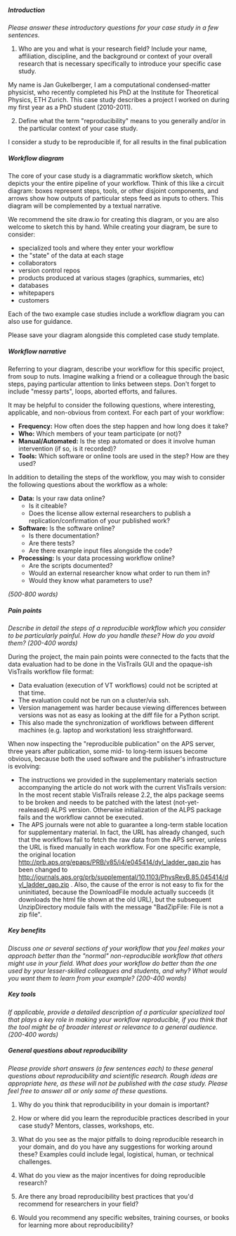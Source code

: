 ##### Introduction
*Please answer these introductory questions for your case study in a few sentences.*

1) Who are you and what is your research field? Include your name, affiliation, discipline, and the background or context of your overall research that is necessary specifically to introduce your specific case study.

My name is Jan Gukelberger, I am a computational condensed-matter physicist, who recently completed his PhD at the Institute for Theoretical Physics, ETH Zurich. This case study describes a project I worked on during my first year as a PhD student (2010-2011).


2) Define what the term "reproducibility" means to you generally and/or in the particular context of your case study.

I consider a study to be reproducible if, for all results in the final publication

##### Workflow diagram

The core of your case study is a diagrammatic workflow sketch, which depicts your the entire pipeline of your workflow. Think of this like a circuit diagram: boxes represent steps, tools, or other disjoint components, and arrows show how outputs of particular steps feed as inputs to others. This diagram will be complemented by a textual narrative.

We recommend the site draw.io for creating this diagram, or you are also welcome to sketch this by hand. While creating your diagram, be sure to consider:

* specialized tools and where they enter your workflow
* the "state" of the data at each stage
* collaborators
* version control repos
* products produced at various stages (graphics, summaries, etc)
* databases
* whitepapers
* customers

Each of the two example case studies include a workflow diagram you can also use for guidance.

Please save your diagram alongside this completed case study template.

##### Workflow narrative

Referring to your diagram, describe your workflow for this specific project, from soup to nuts. Imagine walking a friend or a colleague through the basic steps, paying particular attention to links between steps. Don't forget to include "messy parts", loops, aborted efforts, and failures.

It may be helpful to consider the following questions, where interesting, applicable, and non-obvious from context. For each part of your workflow:

* **Frequency:** How often does the step happen and how long does it take?
* **Who:** Which members of your team participate (or not)?
* **Manual/Automated:** Is the step automated or does it involve human intervention (if so, is it recorded)?
* **Tools:** Which software or online tools are used in the step? How are they used?

In addition to detailing the steps of the workflow, you may wish to consider the following questions about the workflow as a whole:

* **Data:** Is your raw data online?
   * Is it citeable?
   * Does the license allow external researchers to publish a replication/confirmation of your published work?
* **Software:** Is the software online?
   * Is there documentation?
   * Are there tests?
   * Are there example input files alongside the code?
* **Processing:** Is your data processing workflow online?
   * Are the scripts documented?
   * Would an external researcher know what order to run them in?
   * Would they know what parameters to use?

*(500-800 words)*

##### Pain points
*Describe in detail the steps of a reproducible workflow which you consider to be particularly painful. How do you handle these? How do you avoid them? (200-400 words)*

During the project, the main pain points were connected to the facts that the data evaluation had to be done in the VisTrails GUI and the opaque-ish VisTrails workflow file format:

   * Data evaluation (execution of VT workflows) could not be scripted at that time.
   * The evaluation could not be run on a cluster/via ssh.
   * Version management was harder because viewing differences between versions was not as easy as looking at the diff file for a Python script.
   * This also made the synchronization of workflows between different machines (e.g. laptop and workstation) less straightforward.

When now inspecting the "reproducible publication" on the APS server, three years after publication, some mid- to long-term issues become obvious, because both the used software and the publisher's infrastructure is evolving:
   
   * The instructions we provided in the supplementary materials section accompanying the article do not work with the current VisTrails version: In the most recent stable VisTrails release 2.2, the alps package seems to be broken and needs to be patched with the latest (not-yet-realeased) ALPS version. Otherwise initialization of the ALPS package fails and the workflow cannot be executed.
   * The APS journals were not able to guarantee a long-term stable location for supplementary material. In fact, the URL has already changed, such that the workflows fail to fetch the raw data from the APS server, unless the URL is fixed manually in each workflow. For one specific example, the original location http://prb.aps.org/epaps/PRB/v85/i4/e045414/dyl_ladder_gap.zip has been changed to http://journals.aps.org/prb/supplemental/10.1103/PhysRevB.85.045414/dyl_ladder_gap.zip .
     Also, the cause of the error is not easy to fix for the uninitiated, because the DownloadFile module actually succeeds (it downloads the html file shown at the old URL), but the subsequent UnzipDirectory module fails with the message "BadZipFile: File is not a zip file".
	


##### Key benefits
*Discuss one or several sections of your workflow that you feel makes your approach better than the "normal" non-reproducible workflow that others might use in your field. What does your workflow do better than the one used by your lesser-skilled colleagues and students, and why? What would you want them to learn from your example? (200-400 words)*

##### Key tools
*If applicable, provide a detailed description of a particular specialized tool that plays a key role in making your workflow reproducible, if you think that the tool might be of broader interest or relevance to a general audience. (200-400 words)*

##### General questions about reproducibility

*Please provide short answers (a few sentences each) to these general questions about reproducibility and scientific research. Rough ideas are appropriate here, as these will not be published with the case study. Please feel free to answer all or only some of these questions.*

1) Why do you think that reproducibility in your domain is important?

2) How or where did you learn the reproducible practices described in your case study? Mentors, classes, workshops, etc.

3) What do you see as the major pitfalls to doing reproducible research in your domain, and do you have any suggestions for working around these? Examples could include legal, logistical, human, or technical challenges.

4) What do you view as the major incentives for doing reproducible research?

5) Are there any broad reproducibility best practices that you'd recommend for researchers in your field?

6) Would you recommend any specific websites, training courses, or books for learning more about reproducibility?
